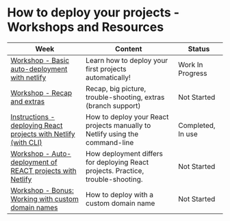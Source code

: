 # How to deploy your projects - Workshops and Resources

| Week                           | Content                                                                          | Status |
| ------------------------------ | -------------------------------------------------------------------------------- | ------ |
| [Workshop - Basic auto-deployment with netlify](./1-for-html-module/workshop-1-basic-automatic-deployment-with-netlify.md) | Learn how to deploy your first projects automatically! | Work In Progress |
| [Workshop - Recap and extras](./1-for-html-module/workshop-2-extras.md) | Recap, big picture, trouble-shooting, extras (branch support) | Not Started |
| [Instructions - deploying React projects with Netlify (with CLI)](./3-for-react-module/.md) | How to deploy your React projects manually to Netlify using the command-line | Completed, In use |
| [Workshop - Auto-deployment of REACT projects with Netlify](./3-for-react-module/workshop-automatic-react-project-deployment-with-netlify.md) | How deployment differs for deploying React projects. Practice, trouble-shooting.  | Not Started |
| [Workshop - Bonus: Working with custom domain names](./9-extras) | How to deploy with a custom domain name | Not Started |
